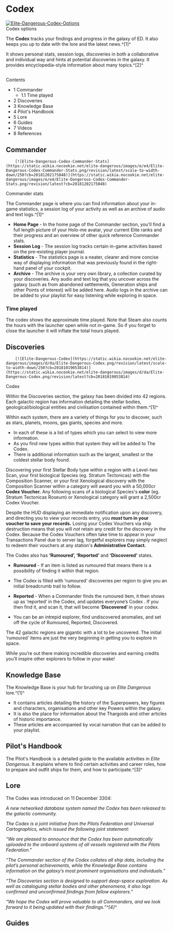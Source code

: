 # Codex
[![Elite-Dangerous-Codex-Options](https://static.wikia.nocookie.net/elite-dangerous/images/0/08/Elite-Dangerous-Codex-Options.png/revision/latest/scale-to-width-down/300?cb=20181109203001)](https://static.wikia.nocookie.net/elite-dangerous/images/0/08/Elite-Dangerous-Codex-Options.png/revision/latest?cb=20181109203001) 	 		 			 		 		 		 			
Codex options
 		 	 
The **Codex** tracks your findings and progress in the galaxy of ED. It also keeps you up to date with the lore and the latest news.^[1]^

It shows personal stats, session logs, discoveries in both a collaborative and individual way and hints at potential discoveries in the galaxy. It provides encyclopedia-style information about many topics.^[2]^

## 

Contents

- 1 Commander
    - 1.1 Time played
- 2 Discoveries
- 3 Knowledge Base
- 4 Pilot's Handbook
- 5 Lore
- 6 Guides
- 7 Videos
- 8 References

## Commander

 	 	[![Elite-Dangerous-Codex-Commander-Stats](https://static.wikia.nocookie.net/elite-dangerous/images/e/e4/Elite-Dangerous-Codex-Commander-Stats.png/revision/latest/scale-to-width-down/250?cb=20181202175848)](https://static.wikia.nocookie.net/elite-dangerous/images/e/e4/Elite-Dangerous-Codex-Commander-Stats.png/revision/latest?cb=20181202175848) 	 		 			 		 		 		 			
Commander stats
 		 	 

The Commander page is where you can find information about your in-game statistics, a session log of your activity as well as an archive of audio and text logs.^[1]^

- **Home Page** - In the home page of the Commander section, you'll find a full length picture of your Holo-me avatar, your current Elite ranks and their progress and an overview of other quick reference Commander stats.
- **Session Log** - The session log tracks certain in-game activities based on the pre-existing player journal.
- **Statistics** - The statistics page is a neater, clearer and more concise way of displaying information that was previously found in the right-hand panel of your cockpit.
- **Archive** - The archive is your very own library, a collection curated by your discoveries. Any audio and text log that you uncover across the galaxy (such as from abandoned settlements, Generation ships and other Points of interest) will be added here. Audio logs in the archive can be added to your playlist for easy listening while exploring in space.

### Time played

The codex shows the approximate time played. Note that Steam also counts the hours with the launcher open while not in-game. So if you forget to close the launcher it will inflate the total hours played.

## Discoveries

 	 	[![Elite-Dangerous-Codex](https://static.wikia.nocookie.net/elite-dangerous/images/d/da/Elite-Dangerous-Codex.png/revision/latest/scale-to-width-down/250?cb=20181019053814)](https://static.wikia.nocookie.net/elite-dangerous/images/d/da/Elite-Dangerous-Codex.png/revision/latest?cb=20181019053814) 	 		 			 		 		 		 			
Codex
 		 	 
Within the Discoveries section, the galaxy has been divided into 42 regions. Each galactic region has information detailing the stellar bodies, geological/biological entities and civilisation contained within them.^[1]^

Within each system, there are a variety of things for you to discover, such as stars, planets, moons, gas giants, species and more. 

- In each of these is a list of types which you can select to view more information.
- As you find new types within that system they will be added to The Codex.
- There is additional information such as the largest, smallest or the coldest stellar body found.

Discovering your first Stellar Body type within a region with a Level-two Scan, your first biological Species (eg. Stratum Tectonicas) with the Composition Scanner, or your first Xenological discovery with the Composition Scanner within a category will award you with a 50,000cr **Codex Voucher.**  Any following scans of a biological Species's **color** (eg. Stratum Tectonicas Roseum) or Xenological category will grant a 2,500cr Codex Voucher.

Despite the HUD displaying an immediate notification upon any discovery, and directing you to view your records entry, you ***must* turn in your voucher to save your records.** Losing your Codex Vouchers via ship destruction means that you will *not* retain any credit for the discovery in the Codex. Because the Codex Vouchers often take time to appear in your Transactions Panel due to server lag, forgetful explorers may simply neglect to redeem their vouchers at any station's **Administrative Contact.**

The Codex also has **‘Rumoured’, ‘Reported’** and **‘Discovered’** states.

- **Rumoured** - If an item is listed as rumoured that means there is a possibility of finding it within that region.

- The Codex is filled with ‘rumoured’ discoveries per region to give you an initial breadcrumb trail to follow.

- **Reported** - When a Commander finds the rumoured item, it then shows up as ‘reported’ in the Codex, and updates everyone’s Codex . If you then find it, and scan it, that will become ‘**Discovered**’ in your codex.
- You can be an intrepid explorer, find undiscovered anomalies, and set off the cycle of Rumoured, Reported, Discovered.

The 42 galactic regions are gigantic with a lot to be uncovered. The initial ‘rumoured’ items are just the very beginning in getting you to explore in space.

While you’re out there making incredible discoveries and earning credits you’ll inspire other explorers to follow in your wake!

## Knowledge Base

The Knowledge Base is your hub for brushing up on *Elite Dangerous* lore.^[1]^

- It contains articles detailing the history of the Superpowers, key figures and characters, organisations and other key Powers within the galaxy.
- It is also the place for information about the Thargoids and other articles of historic importance.
- These articles are accompanied by vocal narration that can be added to your playlist.

## Pilot's Handbook

The Pilot's Handbook is a detailed guide to the available activities in *Elite Dangerous*. It explains where to find certain activities and career roles, how to prepare and outfit ships for them, and how to participate.^[3]^

## Lore

The Codex was introduced on 11 December 3304:

*A new networked database system named the Codex has been released to the galactic community.*

*The Codex is a joint initiative from the Pilots Federation and Universal Cartographics, which issued the following joint statement:*

*“We are pleased to announce that the Codex has been automatically uploaded to the onboard systems of all vessels registered with the Pilots Federation.”*

*“The Commander section of the Codex collates all ship data, including the pilot’s personal achievements, while the Knowledge Base contains information on the galaxy’s most prominent organisations and individuals.”*

*“The Discoveries section is designed to support deep-space exploration. As well as cataloguing stellar bodies and other phenomena, it also logs confirmed and unconfirmed findings from fellow explorers.”*

*“We hope the Codex will prove valuable to all Commanders, and we look forward to it being updated with their findings.”^[4]^*

## Guides